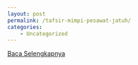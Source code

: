 ```yaml
---
layout: post
permalink: /tafsir-mimpi-pesawat-jatuh/
categories:
    - Uncategorized
---
```


[Baca Selengkapnya](/09)